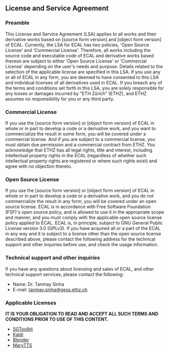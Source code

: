 ## License and Service Agreement

### Preamble
This License and Service Agreement (LSA) applies to all works and their derivative works based on [source form version] and [object form version] of ECAL. Currently, the LSA for ECAL has two policies, 'Open Source License' and 'Commercial License'. Therefore, all works including the source code and executable code of ECAL and derivative works based thereon are subject to either 'Open Source License' or 'Commercial License' depending on the user's needs and purpose. Details related to the selection of the applicable license are specified in this LSA.
If you use any or all of ECAL in any form, you are deemed to have consented to this LSA and individual licenses of all derivatives used in ECAL. If you breach any of the terms and conditions set forth in this LSA, you are solely responsible for any losses or damages incurred by “ETH Zürich” (ETHZ), and ETHZ assumes no responsibility for you or any third party. 

### Commercial License
If you use the [source form version] or [object form version] of ECAL in whole or in part to develop a code or a derivative work, and you want to commercialize the result in some form, you will be covered under a commercial license.
And if you are subject to a commercial license, you must obtain due permission and a commercial contract from ETHZ. 
You acknowledge that ETHZ has all legal rights, title and interest, including intellectual property rights in the ECAL (regardless of whether such intellectual property rights are registered or where such rights exist) and agree with no objection thereto.


### Open Source License
If you use the [source form version] or [object form version] of ECAL in whole or in part to develop a code or a derivative work, and you do not commercialize the result in any form, you will be covered under an open source license.
ECAL is in accordance with Free Software Foundation (FSF)'s open source policy, and is allowed to use it in the appropriate scope and manner, and you must comply with the applicable open source license policy applied to ECAL.
ECAL is, in principle, subject to GNU General Public License version 3.0 (GPLv3). If you have acquired all or a part of the ECAL in any way and it is subject to a license other than the open source license described above, please contact the following address for the technical support and other inquiries before use, and check the usage information.


### Technical support and other inquiries
If you have any questions about licensing and sales of ECAL, and other technical support services, please contact the following:
* Name: Dr. Tanmay Sinha
* E-mail: tanmay.sinha@gess.ethz.ch

### Applicable Licenses

__IT IS YOUR OBLIGATION TO READ AND ACCEPT ALL SUCH TERMS AND CONDITIONS PRIOR TO USE OF THIS CONTENT.__

- [SGToolkit](https://github.com/ai4r/SGToolkit)
- [Kaldi](https://github.com/kaldi-asr/kaldi) 
- [Blender](https://github.com/blender/blender)
- [MaryTTS](https://github.com/marytts/marytts) 
